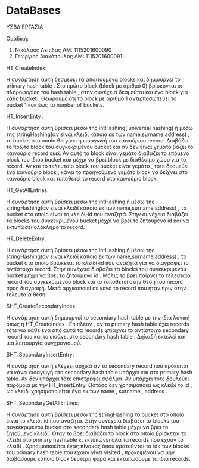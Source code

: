 # DataBases

ΥΣΒΔ ΕΡΓΑΣΙΑ 

Ομαδική:

1) Νικόλαος Λεπίδας		ΑΜ: 1115201600090
2) Γεώργιος Λιακόπουλος		ΑΜ: 1115201600091


HT_CreateIndex:

Η συνάρτηση αυτή δεσμεύει τα απαιτούμενα blocks και δημιουργεί το primary hash table . Στο πρώτο block (block με αριθμό 0) βρίσκονται οι πληροφορίες του hash table , στην συνέχεια δεσμεύται και ένα block για κάθε bucket . Θεωρούμε ότι το block με αριθμό 1 αντιρποσωπεύει το bucket 1 κοκ έως το number of buckets.


HT_InsertEnty :

Η συνάρτηση αυτή βρίσκει μέσω της intHashing( universal hashing) ή μέσω της stringHashing(αν είναι κλειδί κάποιο εκ των name,surname,address) , το bucket στο οποίο θα γίνει η εισαγωγή του καινούριου record. Διαβάζει το πρώτο block του συγκεκριμένου bucket και αν δεν είναι γεμάτο βάζει το καινούριο record εκεί.
Αν αυτό το block είναι γεμάτο διαβάζει το επόμενο block του ίδιου bucket κοκ μέχρι να βρει block με διαθέσιμο χώρο για το record. Αν και το τελευταίο block του bucket είναι γεμάτο , τότε δεσμεύει ένα καινούριο block , κάνει το προηγούμενο γεμάτο block να δείχνει στο καινούριο block και τοποθετεί το record στο καινούριο block.

HT_GetAllEntries:

Η συνάρτηση αυτή βρίσκει μέσω της intHashing ή μέσω της stringHashing(αν είναι κλειδί κάποιο εκ των name,surname,address) , το bucket στο οποίο είναι το κλειδί-id που αναζητά. Στην συνέχεια διαβάζει τα blocks του συγκεκριμένου bucket μέχρι να βρει το ζητούμενο id και να εκτυπώσει ολόκληρο το record.

HT_DeleteEntry: 

Η συνάρτηση αυτή βρίσκει μέσω της intHashing ή μέσω της stringHashing(αν είναι κλειδί κάποιο εκ των name,surname,address) , το bucket στο οποίο βρίσκεται το κλειδί-id που αναζητά για να διαγραφεί το αντίστοιχο record. Στην συνέχεια διαβάζει τα blocks του συγκεκριμένου bucket μέχρι να βρει το ζητούμενο id . Μόλις το βρει παίρνει το τελευταίο record του συγκεκριμένου block και το τοποθετεί στην θέση του record προς διαγραφή. Μετά αρχικοποιεί σε κενό το record που ήταν πριν στην τελευταία θέση.

SHT_CreateSecondaryIndex:

Η συνάρτηση αυτή δημιουργεί το secondary hash table με την ίδια λογική όπως η HT_CreateIndex . Επιπλέον , αν το primary hash table έχει records τότε για κάθε ένα από αυτά τα records φτιάχνει το αντίστοιχο secondary record του και το εισάγει στο secondary hash table . Δηλαδή εκτελεί και μια λειτουργία συγχρονισμού. 

SHT_SecondaryInsertEntry: 

Η συνάρτηση αυτή ελέγχει αρχικά αν το secondary record που πρόκειται να κάνει εισαγωγή στο secondary hash table υπάρχει και στο primary hash table. Αν δεν υπάρχει τότε επιστρέφει σφάλμα. Αν υπάρχει τότε δουλεύει παρόμοια με την HT_InsertEntry. Ωστόσο δεν χρησιμοποιεί ως κλειδί το id , ως κλειδί χρησιμοποιείται ένα εκ των name , surname , address .

SHT_SecondaryGetAllEntries:

Η συνάρτηση αυτή βρίσκει μέσω της stringHashing το bucket στο οποίο είναι το κλειδί-id που αναζητά. Στην συνέχεια διαβάζει τα blocks του συγκεκριμένου bucket στο secondary hash table μέχρι να βρει το ζητούμενο κλειδί. Όταν το βρει διαβάζει το block στο οποίο βρίσκεται το κλειδί στο primary hashtable κι εκτυπώνει όλα τα records που έχουν το κλειδί . Χρησιμοποιείται ένας πίνακας όπου κρατούνται τα ids των blocks του primary hash table που έχουν γίνει visited , προκειμένου να μην διαβάσουμε κάποιο block δεύτερη φορά και εκτυπώσουμε τα ίδια records.
